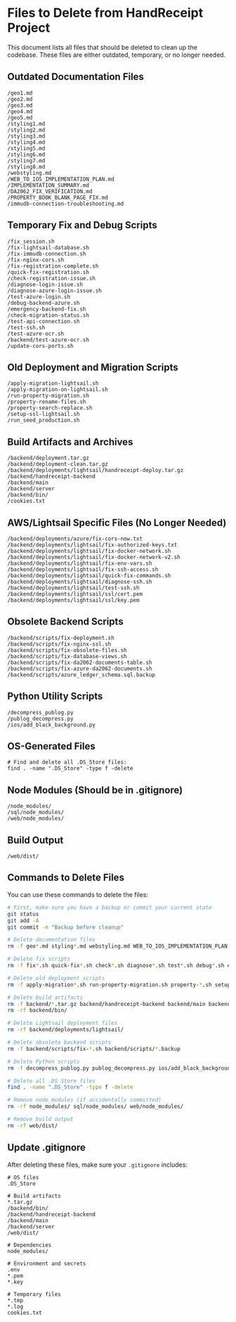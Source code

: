 # Files to Delete from HandReceipt Project

This document lists all files that should be deleted to clean up the codebase. These files are either outdated, temporary, or no longer needed.

## Outdated Documentation Files
```
/geo1.md
/geo2.md
/geo3.md
/geo4.md
/geo5.md
/styling1.md
/styling2.md
/styling3.md
/styling4.md
/styling5.md
/styling6.md
/styling7.md
/styling8.md
/webstyling.md
/WEB_TO_IOS_IMPLEMENTATION_PLAN.md
/IMPLEMENTATION_SUMMARY.md
/DA2062_FIX_VERIFICATION.md
/PROPERTY_BOOK_BLANK_PAGE_FIX.md
/immudb-connection-troubleshooting.md
```

## Temporary Fix and Debug Scripts
```
/fix_session.sh
/fix-lightsail-database.sh
/fix-immudb-connection.sh
/fix-nginx-cors.sh
/fix-registration-complete.sh
/quick-fix-registration.sh
/check-registration-issue.sh
/diagnose-login-issue.sh
/diagnose-azure-login-issue.sh
/test-azure-login.sh
/debug-backend-azure.sh
/emergency-backend-fix.sh
/check-migration-status.sh
/test-api-connection.sh
/test-ssh.sh
/test-azure-ocr.sh
/backend/test-azure-ocr.sh
/update-cors-ports.sh
```

## Old Deployment and Migration Scripts
```
/apply-migration-lightsail.sh
/apply-migration-on-lightsail.sh
/run-property-migration.sh
/property-rename-files.sh
/property-search-replace.sh
/setup-ssl-lightsail.sh
/run_seed_production.sh
```

## Build Artifacts and Archives
```
/backend/deployment.tar.gz
/backend/deployment-clean.tar.gz
/backend/deployments/lightsail/handreceipt-deploy.tar.gz
/backend/handreceipt-backend
/backend/main
/backend/server
/backend/bin/
/cookies.txt
```

## AWS/Lightsail Specific Files (No Longer Needed)
```
/backend/deployments/azure/fix-cors-now.txt
/backend/deployments/lightsail/fix-authorized-keys.txt
/backend/deployments/lightsail/fix-docker-network.sh
/backend/deployments/lightsail/fix-docker-network-v2.sh
/backend/deployments/lightsail/fix-env-vars.sh
/backend/deployments/lightsail/fix-ssh-access.sh
/backend/deployments/lightsail/quick-fix-commands.sh
/backend/deployments/lightsail/diagnose-ssh.sh
/backend/deployments/lightsail/test-ssh.sh
/backend/deployments/lightsail/ssl/cert.pem
/backend/deployments/lightsail/ssl/key.pem
```

## Obsolete Backend Scripts
```
/backend/scripts/fix-deployment.sh
/backend/scripts/fix-nginx-ssl.sh
/backend/scripts/fix-obsolete-files.sh
/backend/scripts/fix-database-views.sh
/backend/scripts/fix-da2062-documents-table.sh
/backend/scripts/fix-azure-da2062-documents.sh
/backend/scripts/azure_ledger_schema.sql.backup
```

## Python Utility Scripts
```
/decompress_publog.py
/publog_decompress.py
/ios/add_black_background.py
```

## OS-Generated Files
```
# Find and delete all .DS_Store files:
find . -name ".DS_Store" -type f -delete
```

## Node Modules (Should be in .gitignore)
```
/node_modules/
/sql/node_modules/
/web/node_modules/
```

## Build Output
```
/web/dist/
```

## Commands to Delete Files

You can use these commands to delete the files:

```bash
# First, make sure you have a backup or commit your current state
git status
git add -A
git commit -m "Backup before cleanup"

# Delete documentation files
rm -f geo*.md styling*.md webstyling.md WEB_TO_IOS_IMPLEMENTATION_PLAN.md IMPLEMENTATION_SUMMARY.md DA2062_FIX_VERIFICATION.md PROPERTY_BOOK_BLANK_PAGE_FIX.md immudb-connection-troubleshooting.md

# Delete fix scripts
rm -f fix*.sh quick-fix*.sh check*.sh diagnose*.sh test*.sh debug*.sh emergency*.sh update-cors-ports.sh

# Delete old deployment scripts
rm -f apply-migration*.sh run-property-migration.sh property-*.sh setup-ssl-lightsail.sh run_seed_production.sh

# Delete build artifacts
rm -f backend/*.tar.gz backend/handreceipt-backend backend/main backend/server cookies.txt
rm -rf backend/bin/

# Delete Lightsail deployment files
rm -rf backend/deployments/lightsail/

# Delete obsolete backend scripts
rm -f backend/scripts/fix-*.sh backend/scripts/*.backup

# Delete Python scripts
rm -f decompress_publog.py publog_decompress.py ios/add_black_background.py

# Delete all .DS_Store files
find . -name ".DS_Store" -type f -delete

# Remove node_modules (if accidentally committed)
rm -rf node_modules/ sql/node_modules/ web/node_modules/

# Remove build output
rm -rf web/dist/
```

## Update .gitignore

After deleting these files, make sure your `.gitignore` includes:

```
# OS files
.DS_Store

# Build artifacts
*.tar.gz
/backend/bin/
/backend/handreceipt-backend
/backend/main
/backend/server
/web/dist/

# Dependencies
node_modules/

# Environment and secrets
.env
*.pem
*.key

# Temporary files
*.tmp
*.log
cookies.txt
```